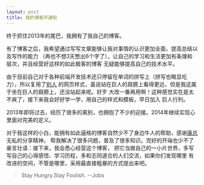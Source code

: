 ```yaml
---
layout: post
title: 我的博客开通啦
---
```

终于抓住2013年的尾巴，我拥有了我自己的博客。

有了博客之后，我希望通过写写文章能够让我对事情的认识更加全面，提高总结以及写作的能力
（再也不想3天憋出6个字了），让自己的学习和生活更加有条理和层次，并且经营好这样的如此极客的博客
无疑能够提高自己的技术水平。

由于目前自己对于各种前端开发技术还只停留在单词的拼写上（拼写也略显吃力），所以复用了[别人][1]
的网页样式，虽说站在巨人的肩膀上看得更远，但是我这属于坐在巨人的肩膀上，还没站起来呢。好歹
大改一番再用啊！这种感觉实在是太不爽了，接下来我会好好学一学，用自己的样式和模板，早日加入
巨人行列。

2013年即将过去，经历了很多的离别，也拥抱了不少的迎接。2014年继续实现心里面对完美的定义。

对于我这样的小白，能拥有如此逼格的博客自然少不了身边牛人的帮助，感谢[康总][康总]无私的分享精神，
帮我解决了很多问题，普及了很多知识。完好的开端也少不了豪言壮语：接下来，我会悉心经营这个博客，
把它当做自己的一小片世界，多写写自己的心得感悟、学习历程，多和志同道合的人们交流，如果你们发现哪里
有改进的空间，不管是哪里，采用最直接粗暴的方式提出来吧。

>Stay Hungry.Stay Foolish.   --Jobs

[1]: http://michaeldwan.com/ "Michael Dwan的主页"
[康总]: http://www.kangzubin.cn/ "康总的主页"
